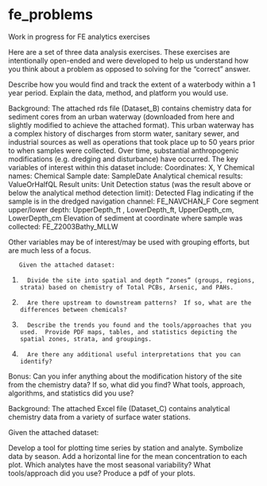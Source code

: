 # fe_problems
Work in progress for FE analytics exercises

 

Here are a set of three data analysis exercises.  These exercises are intentionally open-ended and were developed to help us understand how you think about a problem as opposed to solving for the “correct” answer.

 

Describe how you would find and track the extent of a waterbody within a 1 year period.  Explain the data, method, and platform you would use.
 

Background: The attached rds file (Dataset_B) contains chemistry data for sediment cores from an urban waterway (downloaded from here and slightly modified to achieve the attached format).  This urban waterway has a complex history of discharges from storm water, sanitary sewer, and industrial sources as well as operations that took place up to 50 years prior to when samples were collected.  Over time, substantial anthropogenic modifications (e.g. dredging and disturbance) have occurred.  The key variables of interest within this dataset include:
Coordinates: X, Y
Chemical names: Chemical
Sample date: SampleDate
Analytical chemical results: ValueOrHalfQL
Result units: Unit
Detection status (was the result above or below the analytical method detection limit): Detected
Flag indicating if the sample is in the dredged navigation channel: FE_NAVCHAN_F
Core segment upper/lower depth: UpperDepth_ft , LowerDepth_ft, UpperDepth_cm, LowerDepth_cm
Elevation of sediment at coordinate where sample was collected: FE_Z2003Bathy_MLLW
 

Other variables may be of interest/may be used with grouping efforts, but are much less of a focus. 

 

       Given the attached dataset:

1.       Divide the site into spatial and depth “zones” (groups, regions, strata) based on chemistry of Total PCBs, Arsenic, and PAHs.

2.       Are there upstream to downstream patterns?  If so, what are the differences between chemicals?

3.       Describe the trends you found and the tools/approaches that you used.  Provide PDF maps, tables, and statistics depicting the spatial zones, strata, and groupings.

4.       Are there any additional useful interpretations that you can identify?

Bonus:  Can you infer anything about the modification history of the site from the chemistry data?  If so, what did you find? What tools, approach, algorithms, and statistics did you use?

 

Background: The attached Excel file (Dataset_C) contains analytical chemistry data from a variety of surface water stations. 
 

Given the attached dataset:

Develop a tool for plotting time series by station and analyte.
Symbolize data by season.
Add a horizontal line for the mean concentration to each plot.
Which analytes have the most seasonal variability?  What tools/approach did you use?
Produce a pdf of your plots.
 